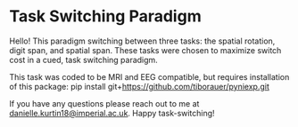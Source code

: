 # Task Switching Paradigm

Hello! This paradigm switching between three tasks: the spatial rotation, digit span, and spatial span. These tasks were chosen to maximize switch cost in a cued, task switching paradigm. 

This task was coded to be MRI and EEG compatible, but requires installation of this package: pip install git+https://github.com/tiborauer/pyniexp.git

If you have any questions please reach out to me at danielle.kurtin18@imperial.ac.uk. Happy task-switching! 
